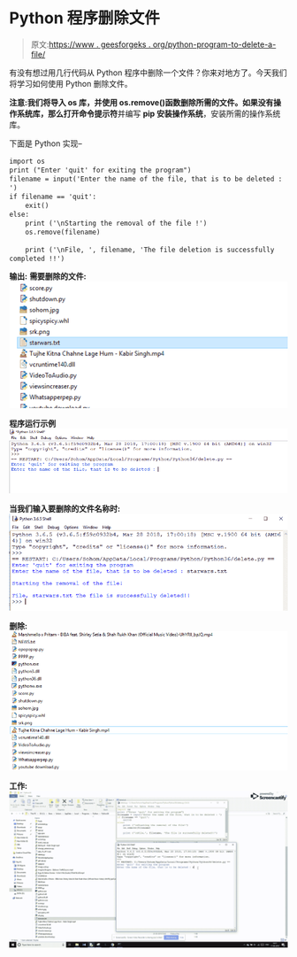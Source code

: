 # Python 程序删除文件

> 原文:[https://www . geesforgeks . org/python-program-to-delete-a-file/](https://www.geeksforgeeks.org/python-program-to-delete-a-file/)

有没有想过用几行代码从 Python 程序中删除一个文件？你来对地方了。今天我们将学习如何使用 Python 删除文件。

**注意:**我们将导入 os 库，并使用 os.remove()函数删除所需的文件。如果没有操作系统库，那么打开**命令提示符**并编写 **pip 安装操作系统**，安装所需的操作系统库。

下面是 Python 实现–

```
import os
print ("Enter 'quit' for exiting the program")
filename = input('Enter the name of the file, that is to be deleted : ')
if filename == 'quit':
    exit()
else:
    print ('\nStarting the removal of the file !')
    os.remove(filename)

    print ('\nFile, ', filename, 'The file deletion is successfully completed !!')

```

**输出:**
**需要删除的文件:**
![Organized Folder](img/14bf863842e443ca5092f59c3af27240.png)

**程序运行示例**
![Organized Folder](img/939942474a2c9f3c9880c96d028b4dc1.png)

**当我们输入要删除的文件名称时:**
![Organized Folder](img/36fa6d4791d4a1cf7b733b7f954909d3.png)

**删除:**
![Organized Folder](img/ff632ccd995b774f51830050b7c7229c.png)

**工作:**
![Organized Folder](img/cc6eea0c1b02a8272456e2d299eb5bb2.png)